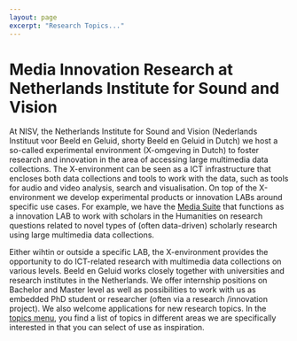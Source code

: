 ```yaml
---
layout: page
excerpt: "Research Topics..."
---
```


# Media Innovation Research at Netherlands Institute for Sound and Vision

At NISV, the Netherlands Institute for Sound and Vision (Nederlands Instituut voor Beeld en Geluid, shorty Beeld en Geluid in Dutch) we host a so-called experimental environment (X-omgeving in Dutch) to foster research and innovation in the area of accessing large multimedia data collections. The X-environment can be seen as a ICT infrastructure that encloses both data collections and tools to work with the data, such as tools for audio and video analysis, search and visualisation. On top of the X-environment we develop experimental products or innovation LABs around specific use cases. For example, we have the [Media Suite](http://mediasuite.clariah.nl/) that functions as a innovation LAB to work with scholars in the Humanities on research questions related to novel types of (often data-driven) scholarly research using large multimedia data collections.

Either wihtin or outside a specific LAB, the X-environment provides the opportunity to do ICT-related research with multimedia data collections on various levels. Beeld en Geluid works closely together with universities and research institutes in the Netherlands. We offer internship positions on Bachelor and Master level as well as possibilities to work with us as embedded PhD student or researcher (often via a research /innovation project). We also welcome applications for new research topics. In the [topics menu](https://roelandordelman.github.io/research-topics-at-nisv/topics/), you find a list of topics in different areas we are specifically interested in that you can select of use as inspiration.
